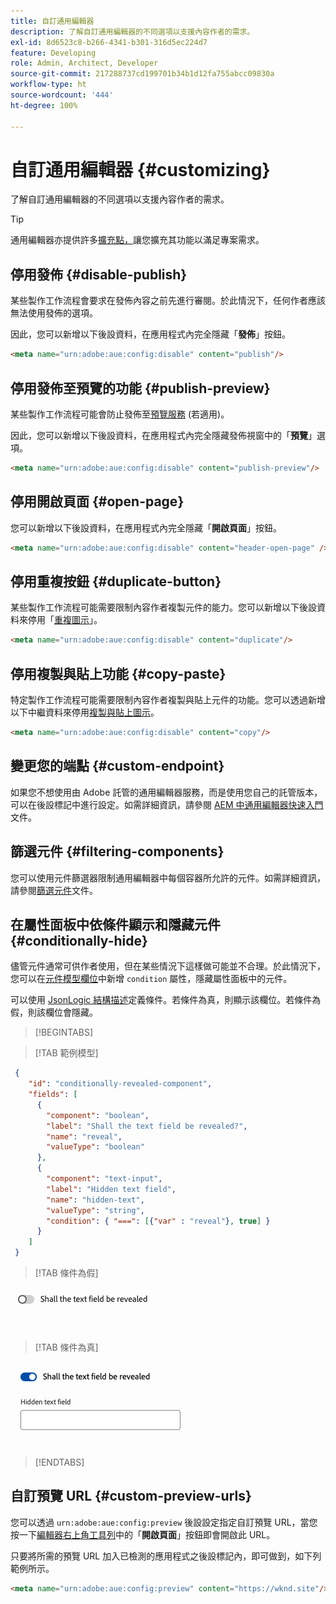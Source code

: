 ```yaml
---
title: 自訂通用編輯器
description: 了解自訂通用編輯器的不同選項以支援內容作者的需求。
exl-id: 8d6523c8-b266-4341-b301-316d5ec224d7
feature: Developing
role: Admin, Architect, Developer
source-git-commit: 217288737cd199701b34b1d12fa755abcc09830a
workflow-type: ht
source-wordcount: '444'
ht-degree: 100%

---
```



# 自訂通用編輯器 {#customizing}

了解自訂通用編輯器的不同選項以支援內容作者的需求。

>[!TIP]
>
>通用編輯器亦提供許多[擴充點，](/help/implementing/universal-editor/extending.md)讓您擴充其功能以滿足專案需求。

## 停用發佈 {#disable-publish}

某些製作工作流程會要求在發佈內容之前先進行審閱。於此情況下，任何作者應該無法使用發佈的選項。

因此，您可以新增以下後設資料，在應用程式內完全隱藏「**發佈**」按鈕。

```html
<meta name="urn:adobe:aue:config:disable" content="publish"/>
```

## 停用發佈至預覽的功能 {#publish-preview}

某些製作工作流程可能會防止發佈至[預覽服務](/help/sites-cloud/authoring/sites-console/previewing-content.md) (若適用)。

因此，您可以新增以下後設資料，在應用程式內完全隱藏發佈視窗中的「**預覽**」選項。

```html
<meta name="urn:adobe:aue:config:disable" content="publish-preview"/>
```

## 停用開啟頁面 {#open-page}

您可以新增以下後設資料，在應用程式內完全隱藏「**開啟頁面**」按鈕。

```html
<meta name="urn:adobe:aue:config:disable" content="header-open-page" />
```

## 停用重複按鈕 {#duplicate-button}

某些製作工作流程可能需要限制內容作者複製元件的能力。您可以新增以下後設資料來停用「[重複圖示](/help/sites-cloud/authoring/universal-editor/navigation.md#duplicate)」。

```html
<meta name="urn:adobe:aue:config:disable" content="duplicate"/>
```

## 停用複製與貼上功能 {#copy-paste}

特定製作工作流程可能需要限制內容作者複製與貼上元件的功能。您可以透過新增以下中繼資料來停用[複製與貼上圖示](/help/sites-cloud/authoring/universal-editor/authoring.md#copy-paste)。

```html
<meta name="urn:adobe:aue:config:disable" content="copy"/>
```

## 變更您的端點 {#custom-endpoint}

如果您不想使用由 Adobe 託管的通用編輯器服務，而是使用您自己的託管版本，可以在後設標記中進行設定。如需詳細資訊，請參閱 [AEM 中通用編輯器快速入門](/help/implementing/universal-editor/getting-started.md##configuration-settings)文件。

## 篩選元件 {#filtering-components}

您可以使用元件篩選器限制通用編輯器中每個容器所允許的元件。如需詳細資訊，請參閱[篩選元件](/help/implementing/universal-editor/filtering.md)文件。

## 在屬性面板中依條件顯示和隱藏元件 {#conditionally-hide}

儘管元件通常可供作者使用，但在某些情況下這樣做可能並不合理。於此情況下，您可以在[元件模型欄位](/help/implementing/universal-editor/field-types.md#fields)中新增 `condition` 屬性，隱藏屬性面板中的元件。

可以使用 [JsonLogic 結構描述](https://jsonlogic.com/)定義條件。若條件為真，則顯示該欄位。若條件為假，則該欄位會隱藏。

>[!BEGINTABS]

>[!TAB 範例模型]

```json
 {
    "id": "conditionally-revealed-component",
    "fields": [
      {
        "component": "boolean",
        "label": "Shall the text field be revealed?",
        "name": "reveal",
        "valueType": "boolean"
      },
      {
        "component": "text-input",
        "label": "Hidden text field",
        "name": "hidden-text",
        "valueType": "string",
        "condition": { "===": [{"var" : "reveal"}, true] }
      }
    ]
 }
```

>[!TAB 條件為假]

![隱藏文字欄位](assets/hidden.png)

>[!TAB 條件為真]

![顯示文字欄位](assets/shown.png)

>[!ENDTABS]

## 自訂預覽 URL {#custom-preview-urls}

您可以透過 `urn:adobe:aue:config:preview` 後設設定指定自訂預覽 URL，當您按一下[編輯器右上角工具列](/help/sites-cloud/authoring/universal-editor/navigation.md#universal-editor-toolbar)中的「**開啟頁面**」按鈕即會開啟此 URL。

只要將所需的預覽 URL 加入已檢測的應用程式之後設標記內，即可做到，如下列範例所示。

```html
<meta name="urn:adobe:aue:config:preview" content="https://wknd.site"/>
```
